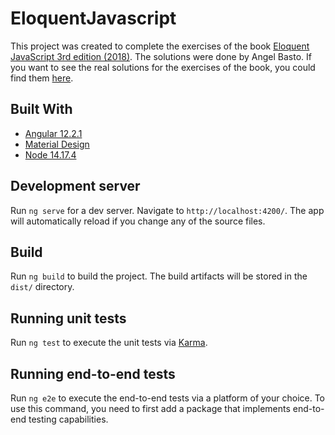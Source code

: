 # EloquentJavascript

This project was created to complete the exercises of the book [Eloquent JavaScript 3rd edition (2018)](https://eloquentjavascript.net).
The solutions were done by Angel Basto. If you want to see the real solutions for the exercises of the book, you could find them [here](https://eloquentjavascript.net/code/).

## Built With

- [Angular 12.2.1](https://angular.io/)
- [Material Design](https://material.angular.io/)
- [Node 14.17.4](https://nodejs.org/en/)

## Development server

Run `ng serve` for a dev server. Navigate to `http://localhost:4200/`. The app will automatically reload if you change any of the source files.

## Build

Run `ng build` to build the project. The build artifacts will be stored in the `dist/` directory.

## Running unit tests

Run `ng test` to execute the unit tests via [Karma](https://karma-runner.github.io).

## Running end-to-end tests

Run `ng e2e` to execute the end-to-end tests via a platform of your choice. To use this command, you need to first add a package that implements end-to-end testing capabilities.
